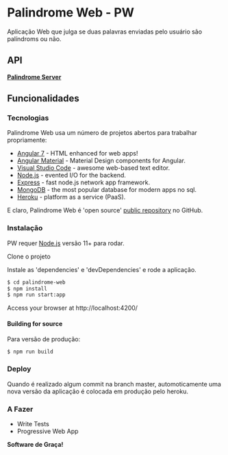 # Palindrome Web - PW

Aplicação Web que julga se duas palavras enviadas pelo usuário são palíndroms ou não.

## API
 [**Palindrome Server**][ps]

## Funcionalidades


### Tecnologias

Palindrome Web usa um número de projetos abertos para trabalhar propriamente:

* [Angular 7] - HTML enhanced for web apps!
* [Angular Material] - Material Design components for Angular.
* [Visual Studio Code] - awesome web-based text editor.
* [Node.js] - evented I/O for the backend.
* [Express] - fast node.js network app framework.
* [MongoDB] - the most popular database for modern apps no sql.
* [Heroku] - platform as a service (PaaS).

E claro, Palindrome Web é 'open source' [public repository][pw] no GitHub.

### Instalação

PW requer [Node.js](https://nodejs.org/) versão 11+ para rodar.

Clone o projeto

Instale as 'dependencies' e 'devDependencies' e rode a aplicação.

```sh
$ cd palindrome-web
$ npm install
$ npm run start:app
```

Access your browser at http://localhost:4200/

#### Building for source
Para versão de produção:
```sh
$ npm run build
```

### Deploy

Quando é realizado algum commit na branch master, automoticamente uma nova versão da aplicação é colocada em produção pelo heroku.


### A Fazer

 - Write Tests
 - Progressive Web App

**Software de Graça!**

   [pw]: <https://github.com/pedlop/palindrome-web>
   [ps]: <https://github.com/pedlop/palindrome-server>
   [Visual Studio Code]: <https://code.visualstudio.com/>
   [node.js]: <http://nodejs.org>
   [express]: <http://expressjs.com>
   [Angular 7]: <https://angular.io/>
   [Angular Material]: <https://material.angular.io>
   [MongoDB]: <https://www.mongodb.com/>
   [Heroku]: <https://heroku.com>

